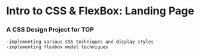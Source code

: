 # Intro to CSS & FlexBox: Landing Page

### A CSS Design Project for TOP

    -implementing various CSS techniques and display styles
    -implementing flexbox model techniques